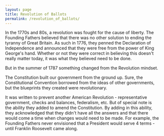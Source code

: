```yaml
---
layout: page
title: Revolution of Ballots
permalink: /revolution_of_ballots/
---
```

In the 1770s and 80s, a revolution was fought for the cause of liberty.  The Founding Fathers believed that there was no other solution to ending the tyranny of Great Britain.  As such in 1776, they penned the Declaration of Independence and announced that they were free from the power of King George's hand.  Whether or not they were correct in believing this doesn't really matter today, it was what they believed need to be done.

But in the summer of 1787 something changed from the Revolution mindset.  

The Constitution built our government from the ground up.  Sure, the Constitutional Convention borrowed from the ideas of other governments, but the blueprints they created were revolutionary. 

It was written to prevent another American Revolution - representative government, checks and balances, federalism, etc.  But of special note is the ability they added to amend the Constitution.  By adding in this ability, they acknowledged that they didn't have all the answers and that there would come a time when changes would need to be made.  For example, the Founding Fathers never envisioned that a President would serve 4 terms - until Franklin Roosevelt came along.  